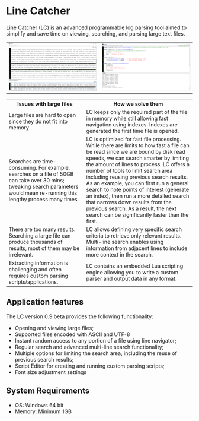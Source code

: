 <h1>Line Catcher</h1>

<p>Line Catcher (LC) is an advanced programmable log parsing tool aimed to simplify
    and save time on viewing, searching, and parsing large text files.</p>
    
<p><table>
    <tr>
        <td><img src="resources/images/overview1.png" alt="Overview #1"></td>
        <td><img src="resources/images/overview2.png" alt="Overview #2"></td>
    </tr>
</table></p>
    
<p><table>
    <tr>
        <th>Issues with large files</th>
        <th>How we solve them</th>
    </tr>
    <tr>
        <td>Large files are hard to open since they do not fit into memory</td>
        <td>LC keeps only the required part of the file in memory while still allowing 
            fast navigation using indexes. Indexes are generated the first time file is opened.</td>
    </tr>
    <tr>
        <td>Searches are time-consuming. For example, searches on a file of 50GB can take over 30 mins; 
            tweaking search parameters would mean re-running this lengthy process many times.</td>
        <td>LC is optimized for fast file processing. While there are limits to how fast a file 
            can be read since we are bound by disk read speeds, we can search smarter by limiting 
            the amount of lines to process. LC offers a number of tools to limit search area including 
            reusing previous search results. As an example, you can first run a general search to note 
            points of interest (generate an index), then run a more detailed search that narrows down 
            results from the previous search. As a result, the next search can be significantly faster 
            than the first.</td>
    </tr>
    <tr>
        <td>There are too many results. Searching a large file can produce thousands of results,
            most of them may be irrelevant.</td>
        <td>LC allows defining very specific search criteria to retrieve only relevant results. 
            Multi-line search enables using information from adjacent lines to include more context 
            in the search.</td>
    </tr>
    <tr>
        <td>Extracting information is challenging and often requires custom parsing scripts/applications.</td>
        <td>LC contains an embedded Lua scripting engine allowing you to write a custom parser and output 
            data in any format. </td>
    </tr>
</table></p>

<h2>Application features</h2>
<p>The LC version 0.9 beta provides the following functionality:</p>
<ul>
    <li>Opening and viewing large files;</li>
    <li>Supported files encoded with ASCII and UTF-8</li>
    <li>Instant random access to any portion of a file using line navigator;</li>
    <li>Regular search and advanced multi-line search functionality;</li>
    <li>Multiple options for limiting the search area, including the reuse of previous search results;</li>
    <li>Script Editor for creating and running custom parsing scripts;</li>
    <li>Font size adjustment settings</li>
</ul>

<h2>System Requirements</h2>
<ul>
    <li>OS: Windows 64 bit</li>
    <li>Memory: Minimum 1GB</li>
</ul>
